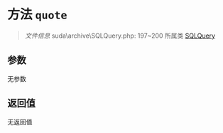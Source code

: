 # 方法 `quote`

> *文件信息* suda\archive\SQLQuery.php: 197~200
> 所属类 [SQLQuery](../SQLQuery.md)




## 参数


无参数


## 返回值

无返回值
